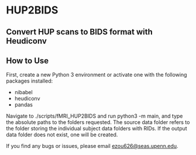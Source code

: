 # HUP2BIDS
## Convert HUP scans to BIDS format with Heudiconv

## How to Use
First, create a new Python 3 environment or activate one with the following packages installed:

- nibabel
- heudiconv
- pandas

Navigate to ./scripts/fMRI_HUP2BIDS and run python3 -m main, and type the absolute paths to the folders requested. The source data folder refers to the folder storing the individual subject data folders with RIDs. If the output data folder does not exist, one will be created.

If you find any bugs or issues, please email ezou626@seas.upenn.edu.